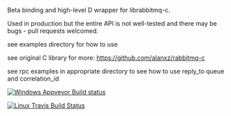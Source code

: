 Beta binding and high-level D wrapper for librabbitmq-c.

Used in production but the entire API is not well-tested and there may be bugs - pull requests welcomed.

see examples directory for how to use

see original C library for more:
https://github.com/alanxz/rabbitmq-c

see rpc examples in appropriate directory  to see how to use reply_to queue and correlation_id

[![Windows Appveyor Build status](https://ci.appveyor.com/api/projects/status/l378of32r3sy2i18/branch/master?svg=true)](https://ci.appveyor.com/project/LaeethIsharc/rabbitmq-d/branch/master)

[![Linux Travis Build Status](https://travis-ci.org/kaleidicassociates/rabbitmq-d.svg?branch=master)](https://travis-ci.org/kaleidicassociates/rabbitmq-d)

